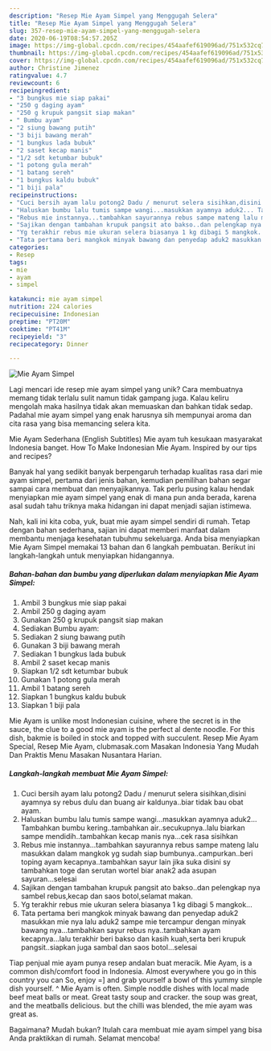 ```yaml
---
description: "Resep Mie Ayam Simpel yang Menggugah Selera"
title: "Resep Mie Ayam Simpel yang Menggugah Selera"
slug: 357-resep-mie-ayam-simpel-yang-menggugah-selera
date: 2020-06-19T08:54:57.205Z
image: https://img-global.cpcdn.com/recipes/454aafef619096ad/751x532cq70/mie-ayam-simpel-foto-resep-utama.jpg
thumbnail: https://img-global.cpcdn.com/recipes/454aafef619096ad/751x532cq70/mie-ayam-simpel-foto-resep-utama.jpg
cover: https://img-global.cpcdn.com/recipes/454aafef619096ad/751x532cq70/mie-ayam-simpel-foto-resep-utama.jpg
author: Christine Jimenez
ratingvalue: 4.7
reviewcount: 6
recipeingredient:
- "3 bungkus mie siap pakai"
- "250 g daging ayam"
- "250 g krupuk pangsit siap makan"
- " Bumbu ayam"
- "2 siung bawang putih"
- "3 biji bawang merah"
- "1 bungkus lada bubuk"
- "2 saset kecap manis"
- "1/2 sdt ketumbar bubuk"
- "1 potong gula merah"
- "1 batang sereh"
- "1 bungkus kaldu bubuk"
- "1 biji pala"
recipeinstructions:
- "Cuci bersih ayam lalu potong2 Dadu / menurut selera sisihkan,disini ayamnya sy rebus dulu dan buang air kaldunya..biar tidak bau obat ayam."
- "Haluskan bumbu lalu tumis sampe wangi...masukkan ayamnya aduk2... Tambahkan bumbu kering..tambahkan air..secukupnya..lalu biarkan sampe mendidih..tambahkan kecap manis nya...cek rasa sisihkan"
- "Rebus mie instannya...tambahkan sayurannya rebus sampe mateng lalu masukkan dalam mangkok yg sudah siap bumbunya..campurkan..beri toping ayam kecapnya..tambahkan sayur lain jika suka disini sy tambahkan toge dan serutan wortel biar anak2 ada asupan sayuran...selesai"
- "Sajikan dengan tambahan krupuk pangsit ato bakso..dan pelengkap nya sambel rebus,kecap dan saos botol,selamat makan."
- "Yg terakhir rebus mie ukuran selera biasanya 1 kg dibagi 5 mangkok..."
- "Tata pertama beri mangkok minyak bawang dan penyedap aduk2 masukkan mie nya lalu aduk2 sampe mie tercampur dengan minyak bawang nya...tambahkan sayur rebus nya..tambahkan ayam kecapnya...lalu terakhir beri bakso dan kasih kuah,serta beri krupuk pangsit..siapkan juga sambal dan saos botol...selesai"
categories:
- Resep
tags:
- mie
- ayam
- simpel

katakunci: mie ayam simpel 
nutrition: 224 calories
recipecuisine: Indonesian
preptime: "PT20M"
cooktime: "PT41M"
recipeyield: "3"
recipecategory: Dinner

---
```



![Mie Ayam Simpel](https://img-global.cpcdn.com/recipes/454aafef619096ad/751x532cq70/mie-ayam-simpel-foto-resep-utama.jpg)

Lagi mencari ide resep mie ayam simpel yang unik? Cara membuatnya memang tidak terlalu sulit namun tidak gampang juga. Kalau keliru mengolah maka hasilnya tidak akan memuaskan dan bahkan tidak sedap. Padahal mie ayam simpel yang enak harusnya sih mempunyai aroma dan cita rasa yang bisa memancing selera kita.

Mie Ayam Sederhana (English Subtitles) Mie ayam tuh kesukaan masyarakat Indonesia banget. How To Make Indonesian Mie Ayam. Inspired by our tips and recipes?

Banyak hal yang sedikit banyak berpengaruh terhadap kualitas rasa dari mie ayam simpel, pertama dari jenis bahan, kemudian pemilihan bahan segar sampai cara membuat dan menyajikannya. Tak perlu pusing kalau hendak menyiapkan mie ayam simpel yang enak di mana pun anda berada, karena asal sudah tahu triknya maka hidangan ini dapat menjadi sajian istimewa.


Nah, kali ini kita coba, yuk, buat mie ayam simpel sendiri di rumah. Tetap dengan bahan sederhana, sajian ini dapat memberi manfaat dalam membantu menjaga kesehatan tubuhmu sekeluarga. Anda bisa menyiapkan Mie Ayam Simpel memakai 13 bahan dan 6 langkah pembuatan. Berikut ini langkah-langkah untuk menyiapkan hidangannya.

<!--inarticleads1-->

##### Bahan-bahan dan bumbu yang diperlukan dalam menyiapkan Mie Ayam Simpel:

1. Ambil 3 bungkus mie siap pakai
1. Ambil 250 g daging ayam
1. Gunakan 250 g krupuk pangsit siap makan
1. Sediakan  Bumbu ayam:
1. Sediakan 2 siung bawang putih
1. Gunakan 3 biji bawang merah
1. Sediakan 1 bungkus lada bubuk
1. Ambil 2 saset kecap manis
1. Siapkan 1/2 sdt ketumbar bubuk
1. Gunakan 1 potong gula merah
1. Ambil 1 batang sereh
1. Siapkan 1 bungkus kaldu bubuk
1. Siapkan 1 biji pala


Mie Ayam is unlike most Indonesian cuisine, where the secret is in the sauce, the clue to a good mie ayam is the perfect al dente noodle. For this dish, bakmie is boiled in stock and topped with succulent. Resep Mie Ayam Special, Resep Mie Ayam, clubmasak.com Masakan Indonesia Yang Mudah Dan Praktis Menu Masakan Nusantara Harian. 

<!--inarticleads2-->

##### Langkah-langkah membuat Mie Ayam Simpel:

1. Cuci bersih ayam lalu potong2 Dadu / menurut selera sisihkan,disini ayamnya sy rebus dulu dan buang air kaldunya..biar tidak bau obat ayam.
1. Haluskan bumbu lalu tumis sampe wangi...masukkan ayamnya aduk2... Tambahkan bumbu kering..tambahkan air..secukupnya..lalu biarkan sampe mendidih..tambahkan kecap manis nya...cek rasa sisihkan
1. Rebus mie instannya...tambahkan sayurannya rebus sampe mateng lalu masukkan dalam mangkok yg sudah siap bumbunya..campurkan..beri toping ayam kecapnya..tambahkan sayur lain jika suka disini sy tambahkan toge dan serutan wortel biar anak2 ada asupan sayuran...selesai
1. Sajikan dengan tambahan krupuk pangsit ato bakso..dan pelengkap nya sambel rebus,kecap dan saos botol,selamat makan.
1. Yg terakhir rebus mie ukuran selera biasanya 1 kg dibagi 5 mangkok...
1. Tata pertama beri mangkok minyak bawang dan penyedap aduk2 masukkan mie nya lalu aduk2 sampe mie tercampur dengan minyak bawang nya...tambahkan sayur rebus nya..tambahkan ayam kecapnya...lalu terakhir beri bakso dan kasih kuah,serta beri krupuk pangsit..siapkan juga sambal dan saos botol...selesai


Tiap penjual mie ayam punya resep andalan buat meracik. Mie Ayam, is a common dish/comfort food in Indonesia. Almost everywhere you go in this country you can So, enjoy =] and grab yourself a bowl of this yummy simple dish yourself. ^ Mie Ayam is often. Simple noddle dishes with local made beef meat balls or meat. Great tasty soup and cracker. the soup was great, and the meatballs delicious. but the chilli was blended, the mie ayam was great as. 

Bagaimana? Mudah bukan? Itulah cara membuat mie ayam simpel yang bisa Anda praktikkan di rumah. Selamat mencoba!
